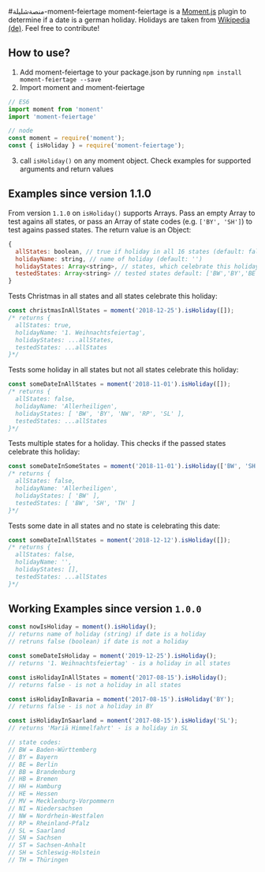 #منصةشليلة-moment-feiertage
moment-feiertage is a [Moment.js](http://momentjs.com/) plugin to determine if a date is a german holiday. Holidays are taken from [Wikipedia (de)](https://de.wikipedia.org/wiki/Gesetzliche_Feiertage_in_Deutschland). Feel free to contribute!

## How to use?
1. Add moment-feiertage to your package.json by running `npm install moment-feiertage --save`
2. Import moment and moment-feiertage
```javascript
// ES6
import moment from 'moment'
import 'moment-feiertage'

// node
const moment = require('moment');
const { isHoliday } = require('moment-feiertage');
````
3. call `isHoliday()` on any moment object. Check examples for supported arguments and return values

## Examples since version 1.1.0
From version `1.1.0` on `isHoliday()` supports Arrays. Pass an empty Array to test agains all states, or pass an Array of state codes (e.g. `['BY', 'SH']`) to test agains passed states. The return value is an Object:
```javascript
{
  allStates: boolean, // true if holiday in all 16 states (default: false)
  holidayName: string, // name of holiday (default: '')
  holidayStates: Array<string>, // states, which celebrate this holiday (default: [])
  testedStates: Array<string> // tested states default: ['BW','BY','BE','BB','HB','HH','HE','MV','NI','NW','RP','SL','SN','ST','SH','TH']
}
```

Tests Christmas in all states and all states celebrate this holiday:
```javascript
const christmasInAllStates = moment('2018-12-25').isHoliday([]);
/* returns {
  allStates: true,
  holidayName: '1. Weihnachtsfeiertag',
  holidayStates: ...allStates,
  testedStates: ...allStates
}*/
```

Tests some holiday in all states but not all states celebrate this holiday:
```javascript
const someDateInAllStates = moment('2018-11-01').isHoliday([]);
/* returns {
  allStates: false,
  holidayName: 'Allerheiligen',
  holidayStates: [ 'BW', 'BY', 'NW', 'RP', 'SL' ],
  testedStates: ...allStates
}*/
```

Tests multiple states for a holiday. This checks if the passed states celebrate this holiday:
```javascript
const someDateInSomeStates = moment('2018-11-01').isHoliday(['BW', 'SH', 'TH']);
/* returns {
  allStates: false,
  holidayName: 'Allerheiligen',
  holidayStates: [ 'BW' ],
  testedStates: [ 'BW', 'SH', 'TH' ]
}*/
```

Tests some date in all states and no state is celebrating this date:
```javascript
const someDateInAllStates = moment('2018-12-12').isHoliday([]);
/* returns {
  allStates: false,
  holidayName: '',
  holidayStates: [],
  testedStates: ...allStates
}*/
```

## Working Examples since version `1.0.0`
```javascript
const nowIsHoliday = moment().isHoliday();
// returns name of holiday (string) if date is a holiday
// retruns false (boolean) if date is not a holiday

const someDateIsHoliday = moment('2019-12-25').isHoliday();
// returns '1. Weihnachtsfeiertag' - is a holiday in all states

const isHolidayInAllStates = moment('2017-08-15').isHoliday();
// returns false - is not a holiday in all states

const isHolidayInBavaria = moment('2017-08-15').isHoliday('BY');
// returns false - is not a holiday in BY

const isHolidayInSaarland = moment('2017-08-15').isHoliday('SL');
// returns 'Mariä Himmelfahrt' - is a holiday in SL

// state codes:
// BW = Baden-Württemberg
// BY = Bayern
// BE = Berlin
// BB = Brandenburg
// HB = Bremen
// HH = Hamburg
// HE = Hessen
// MV = Mecklenburg-Vorpommern
// NI = Niedersachsen
// NW = Nordrhein-Westfalen
// RP = Rheinland-Pfalz
// SL = Saarland
// SN = Sachsen
// ST = Sachsen-Anhalt
// SH = Schleswig-Holstein
// TH = Thüringen
```
